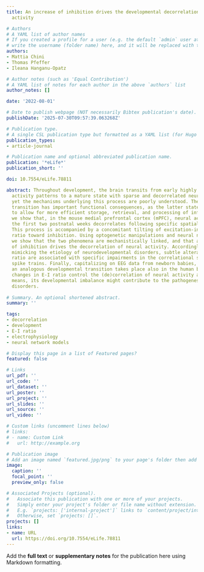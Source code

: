 ```yaml
---
title: An increase of inhibition drives the developmental decorrelation of neural
  activity

# Authors
# A YAML list of author names
# If you created a profile for a user (e.g. the default `admin` user at `content/authors/admin/`), 
# write the username (folder name) here, and it will be replaced with their full name and linked to their profile.
authors:
- Mattia Chini
- Thomas Pfeffer
- Ileana Hanganu-Opatz

# Author notes (such as 'Equal Contribution')
# A YAML list of notes for each author in the above `authors` list
author_notes: []

date: '2022-08-01'

# Date to publish webpage (NOT necessarily Bibtex publication's date).
publishDate: '2025-07-30T09:57:39.063268Z'

# Publication type.
# A single CSL publication type but formatted as a YAML list (for Hugo requirements).
publication_types:
- article-journal

# Publication name and optional abbreviated publication name.
publication: '*eLife*'
publication_short: ''

doi: 10.7554/eLife.78811

abstract: Throughout development, the brain transits from early highly synchronous
  activity patterns to a mature state with sparse and decorrelated neural activity,
  yet the mechanisms underlying this process are poorly understood. The developmental
  transition has important functional consequences, as the latter state is thought
  to allow for more efficient storage, retrieval, and processing of information. Here,
  we show that, in the mouse medial prefrontal cortex (mPFC), neural activity during
  the first two postnatal weeks decorrelates following specific spatial patterns.
  This process is accompanied by a concomitant tilting of excitation-inhibition (E-I)
  ratio toward inhibition. Using optogenetic manipulations and neural network modeling,
  we show that the two phenomena are mechanistically linked, and that a relative increase
  of inhibition drives the decorrelation of neural activity. Accordingly, in mice
  mimicking the etiology of neurodevelopmental disorders, subtle alterations in E-I
  ratio are associated with specific impairments in the correlational structure of
  spike trains. Finally, capitalizing on EEG data from newborn babies, we show that
  an analogous developmental transition takes place also in the human brain. Thus,
  changes in E-I ratio control the (de)correlation of neural activity and, by these
  means, its developmental imbalance might contribute to the pathogenesis of neurodevelopmental
  disorders.
  
# Summary. An optional shortened abstract.
summary: ''

tags:
- decorrelation
- development
- E-I ratio
- electrophysiology
- neural network models

# Display this page in a list of Featured pages?
featured: false

# Links
url_pdf: ''
url_code: ''
url_dataset: ''
url_poster: ''
url_project: ''
url_slides: ''
url_source: ''
url_video: ''

# Custom links (uncomment lines below)
# links:
# - name: Custom Link
#   url: http://example.org

# Publication image
# Add an image named `featured.jpg/png` to your page's folder then add a caption below.
image:
  caption: ''
  focal_point: ''
  preview_only: false

# Associated Projects (optional).
#   Associate this publication with one or more of your projects.
#   Simply enter your project's folder or file name without extension.
#   E.g. `projects: ['internal-project']` links to `content/project/internal-project/index.md`.
#   Otherwise, set `projects: []`.
projects: []
links:
- name: URL
  url: https://doi.org/10.7554/eLife.78811
---
```


Add the **full text** or **supplementary notes** for the publication here using Markdown formatting.

